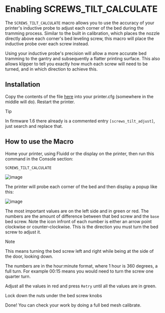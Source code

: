 # Enabling SCREWS_TILT_CALCULATE

The `SCREWS_TILT_CALCULATE` macro allows you to use the accuracy of your printer's inductive probe to adjust each corner of the bed during the tramming process. 
Similar to the built in calibration, which places the nozzle directly above each corner's bed leveling screw, this macro will place the inductive probe over each screw instead.

Using your inductive probe's precision will allow a more accurate bed tramming to the gantry and subsequently a flatter printing surface.
This also allows klipper to tell you exactly how much each screw will need to be turned, and in which direction to achieve this. 

## Installation

Copy the contents of the file [here](https://github.com/qidi-community/config-xplus4/blob/main/screws-tilt-calculate.cfg) into your printer.cfg (somewhere in the middle will do). Restart the printer.

> [!TIP]
> In firmware 1.6 there already is a commented entry `[screws_tilt_adjust]`, just search and replace that.

## How to use the Macro

Home your printer, using Fluidd or the display on the printer, then run this command in the Console section:

`SCREWS_TILT_CALCULATE`

![image](https://github.com/user-attachments/assets/6993554b-383b-4855-9847-291efb51f954)

The printer will probe each corner of the bed and then display a popup like this: 

![image](https://github.com/user-attachments/assets/27722936-8ce3-4062-b7e4-33463361283e)

The most important values are on the left side and in green or red. The numbers are the amount of difference between that bed screw and the `base` bed screw. Note the icon infront of each number is either an arrow point clockwise or counter-clockwise. This is the direction you must turn the bed screw to adjust it.

> [!NOTE]
> This means turning the bed screw left and right while being at the side of the door, looking down.

The numbers are in the hour:minute format, where 1 hour is 360 degrees, a full turn. For example 00:15 means you would need to turn the screw one quarter turn. 

Adjust all the values in red and press `Retry` until all the values are in green. 

Lock down the nuts under the bed screw knobs

Done! You can check your work by doing a full bed mesh calibrate. 
